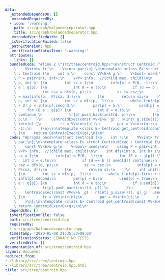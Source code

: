 ```yaml
---
data:
  _extendedDependsOn: []
  _extendedRequiredBy:
  - icon: ':warning:'
    path: src/graph/balancedseparator.hpp
    title: src/graph/balancedseparator.hpp
  _extendedVerifiedWith: []
  _isVerificationFailed: false
  _pathExtension: hpp
  _verificationStatusIcon: ':warning:'
  attributes:
    links: []
  bundledCode: "#line 2 \"src/tree/centroid.hpp\"\n\nstruct Centroid {\n    int r;\n\
    \    VV<int> tr;\n    V<int> par;\n};\n\ntemplate <class E> struct CentroidExec\
    \ : Centroid {\n    int n;\n    const VV<E>& g;\n    V<bool> used;\n\n    using\
    \ P = pair<int, int>;\n    V<P> info;  //(child max, child)\n\n    int dfs(int\
    \ p, int b) {\n        int sz = 1;\n        info[p] = P(0, -1);\n        for (E\
    \ e : g[p]) {\n            int d = e.to;\n            if (d == b || used[d]) continue;\n\
    \            int csz = dfs(d, p);\n            sz += csz;\n            info[p]\
    \ = max(info[p], P(csz, d));\n        }\n        return sz;\n    }\n    int init(int\
    \ p, int b) {\n        int sz = dfs(p, -1);\n        while (info[p].first > sz\
    \ / 2) p = info[p].second;\n        par[p] = b;\n        used[p] = true;\n   \
    \     for (E e : g[p]) {\n            int d = e.to;\n            if (used[d])\
    \ continue;\n            tr[p].push_back(init(d, p));\n        }\n        return\
    \ p;\n    }\n    CentroidExec(const VV<E>& _g) : n(int(_g.size())), g(_g), used(n),\
    \ info(n) {\n        tr = VV<int>(n);\n        par = V<int>(n);\n        r = init(0,\
    \ -1);\n    }\n};\n\ntemplate <class E> Centroid get_centroid(const VV<E>& g)\
    \ {\n    return CentroidExec<E>(g);\n}\n"
  code: "#pragma once\n\nstruct Centroid {\n    int r;\n    VV<int> tr;\n    V<int>\
    \ par;\n};\n\ntemplate <class E> struct CentroidExec : Centroid {\n    int n;\n\
    \    const VV<E>& g;\n    V<bool> used;\n\n    using P = pair<int, int>;\n   \
    \ V<P> info;  //(child max, child)\n\n    int dfs(int p, int b) {\n        int\
    \ sz = 1;\n        info[p] = P(0, -1);\n        for (E e : g[p]) {\n         \
    \   int d = e.to;\n            if (d == b || used[d]) continue;\n            int\
    \ csz = dfs(d, p);\n            sz += csz;\n            info[p] = max(info[p],\
    \ P(csz, d));\n        }\n        return sz;\n    }\n    int init(int p, int b)\
    \ {\n        int sz = dfs(p, -1);\n        while (info[p].first > sz / 2) p =\
    \ info[p].second;\n        par[p] = b;\n        used[p] = true;\n        for (E\
    \ e : g[p]) {\n            int d = e.to;\n            if (used[d]) continue;\n\
    \            tr[p].push_back(init(d, p));\n        }\n        return p;\n    }\n\
    \    CentroidExec(const VV<E>& _g) : n(int(_g.size())), g(_g), used(n), info(n)\
    \ {\n        tr = VV<int>(n);\n        par = V<int>(n);\n        r = init(0, -1);\n\
    \    }\n};\n\ntemplate <class E> Centroid get_centroid(const VV<E>& g) {\n   \
    \ return CentroidExec<E>(g);\n}\n"
  dependsOn: []
  isVerificationFile: false
  path: src/tree/centroid.hpp
  requiredBy:
  - src/graph/balancedseparator.hpp
  timestamp: '2020-05-08 21:35:33+09:00'
  verificationStatus: LIBRARY_NO_TESTS
  verifiedWith: []
documentation_of: src/tree/centroid.hpp
layout: document
redirect_from:
- /library/src/tree/centroid.hpp
- /library/src/tree/centroid.hpp.html
title: src/tree/centroid.hpp
---
```

